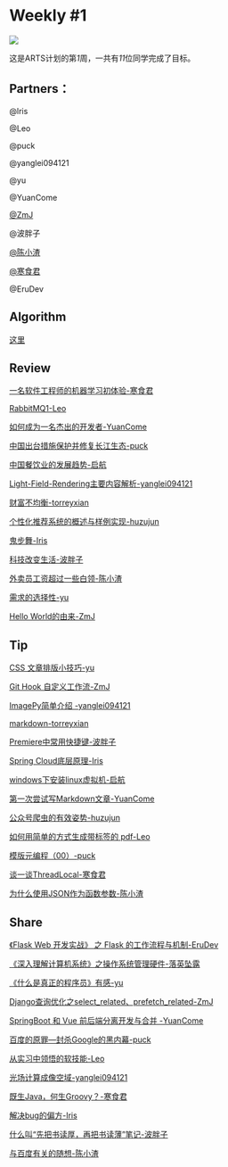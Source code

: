 # Weekly #1

![](https://images.unsplash.com/photo-1548254721-812b904b966f?ixlib=rb-1.2.1&ixid=eyJhcHBfaWQiOjEyMDd9&auto=format&fit=crop&w=1050&q=80)

这是ARTS计划的第*1*周，一共有*11*位同学完成了目标。

## Partners：

@lris

@Leo

@puck

@yanglei094121

@yu

@YuanCome

[@ZmJ](../Partners/ZmJ.md)

@波胖子

[@陈小渣](../Partners/陈小渣.md)

[@寒食君](../Partners/寒食君.md)

@EruDev

## Algorithm

[这里](../Algorithm/201901W4/)

## Review

[一名软件工程师的机器学习初体验-寒食君](../Review/201901W4/一名软件工程师的机器学习初体验-寒食君.md)

[RabbitMQ1-Leo](../Review/201901W4/RabbitMQ1-Leo.md)

[如何成为一名杰出的开发者-YuanCome](../Review/201901W4/如何成为一名杰出的开发者-YuanCome.md)

[中国出台措施保护并修复长江生态-puck](../Review/201901W4/中国出台措施保护并修复长江生态-puck.md)

[中国餐饮业的发展趋势-启航](../Review/201901W4/中国餐饮业的发展趋势-启航.md)

[Light-Field-Rendering主要内容解析-yanglei094121](../Review/201901W4/Light-Field-Rendering主要内容解析-yanglei094121.md)

[财富不均衡-torreyxian](../Review/201901W4/财富不均衡-torreyxian.md)

[个性化推荐系统的概述与样例实现-huzujun](../Review/201901W4/个性化推荐系统的概述与样例实现-huzujun.md)

[鬼步舞-Iris](../Review/201901W4/鬼步舞-Iris.md)

[科技改变生活-波胖子](../Review/201901W4/科技改变生活-波胖子.md)

[外卖员工资超过一些白领-陈小渣](../Review/201901W4/外卖员工资超过一些白领-陈小渣.md)

[需求的选择性-yu](../Review/201901W4/需求的选择性-yu.md)

[Hello World的由来-ZmJ](../Review/201901W4/HelloWorld的来历-ZmJ.md)


## Tip

[CSS 文章排版小技巧-yu](../Tip/201901W4/CSS文章排版小技巧-yu.md)

[Git  Hook 自定义工作流-ZmJ](../Tip/201901W4/Git-Hook自定义工作流-ZmJ.md)

[ImagePy简单介绍 -yanglei094121](../Tip/201901W4/ImagePy简单介绍-yanglei094121.md)

[markdown-torreyxian](../Tip/201901W4/markdown-torreyxian.md)

[Premiere中常用快捷键-波胖子](../Tip/201901W4/Premiere中常用快捷键-波胖子.md)

[Spring Cloud底层原理-Iris](../Tip/201901W4/SpringCloud底层原理-Iris.md)

[windows下安装linux虚拟机-启航](../Tip/201901W4/windows下安装linux虚拟机-启航.md)

[第一次尝试写Markdown文章-YuanCome](../Tip/201901W4/第一次尝试写Markdown文章-YuanCome.md)

[公众号爬虫的有效姿势-huzujun](../Tip/201901W4/公众号爬虫的有效姿势-huzujun.md)

[如何用简单的方式生成带标签的 pdf-Leo](../Tip/201901W4/如何用简单的方式生成带标签的pdf-Leo.md)

[模版元编程（00）-puck](../Tip/201901W4/模版元编程（00）-puck.md)

[谈一谈ThreadLocal-寒食君](../Tip/201901W4/谈一谈ThreadLocal-寒食君.md)

[为什么使用JSON作为函数参数-陈小渣](../Tip/201901W4/为什么使用JSON作为函数参数-陈小渣.md)

## Share

[《Flask Web 开发实战》 之 Flask 的工作流程与机制-EruDev](../Share/201901W4/《FlaskWeb开发实战》之Flask的工作流程与机制-EruDev.md)

[《深入理解计算机系统》之操作系统管理硬件-落英坠露](../Share/201901W4/《深入理解计算机系统》之操作系统管理硬件-落英坠露.md)

[《什么是真正的程序员》有感-yu](../Share/201901W4/《什么是真正的程序员》有感-yu.md)

[Django查询优化之select_related、prefetch_related-ZmJ](../Share/201901W4/Django查询优化之select_related、prefetch_related-ZmJ.md)

[SpringBoot 和 Vue 前后端分离开发与合并 -YuanCome](../Share/201901W4/SpringBoot和Vue前后端分离开发与合并-YuanCome)

[百度的原罪—封杀Google的黑内幕-puck](../Share/201901W4/百度的原罪—封杀Google的黑内幕-puck.md)

[从实习中领悟的软技能-Leo](../Share/201901W4/从实习中领悟的软技能-Leo.md)

[光场计算成像空域-yanglei094121](../Share/201901W4/光场计算成像空域-yanglei094121.md)

[既生Java，何生Groovy？-寒食君](../Share/201901W4/既生Java，何生Groovy？-寒食君.md)

[解决bug的偏方-Iris](../Share/201901W4/解决bug的偏方-Iris)

[什么叫“先把书读厚，再把书读薄”笔记-波胖子](../Share/201901W4/什么叫“先把书读厚，再把书读薄”笔记-波胖子.md)

[与百度有关的随想-陈小渣](../Share/201901W4/与百度有关的随想-陈小渣.md)

